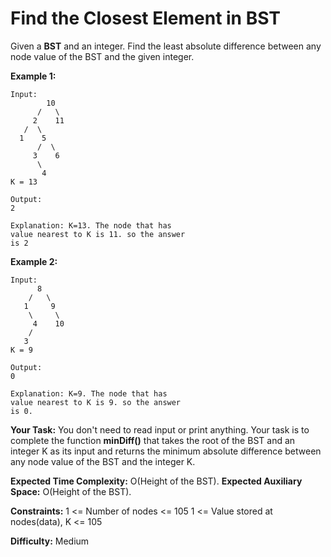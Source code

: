 # Find the Closest Element in BST
Given a **BST** and an integer. Find the least absolute difference between any node value of the BST and the given integer.

**Example 1:**
```
Input:
        10
      /   \
     2    11
   /  \ 
  1    5
      /  \
     3    6
      \
       4
K = 13

Output: 
2

Explanation: K=13. The node that has
value nearest to K is 11. so the answer
is 2
```

**Example 2:**
```
Input:
      8
    /   \
   1     9
    \     \
     4    10
    /
   3
K = 9

Output: 
0

Explanation: K=9. The node that has
value nearest to K is 9. so the answer
is 0.
```

**Your Task:**
You don't need to read input or print anything. Your task is to complete the function **minDiff()** that takes the root of the BST and an integer K as its input and returns the minimum absolute difference between any node value of the BST and the integer K.

**Expected Time Complexity:** O(Height of the BST).
**Expected Auxiliary Space:** O(Height of the BST).

**Constraints:**
1 <= Number of nodes <= 105
1 <= Value stored at nodes(data), K <= 105

**Difficulty:** Medium